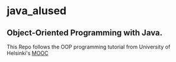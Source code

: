# java_alused
## Object-Oriented Programming with Java.
This Repo follows the OOP programming tutorial from University of Helsinki's [MOOC](https://moocfi.github.io/courses/2013/programming-part-1/)
